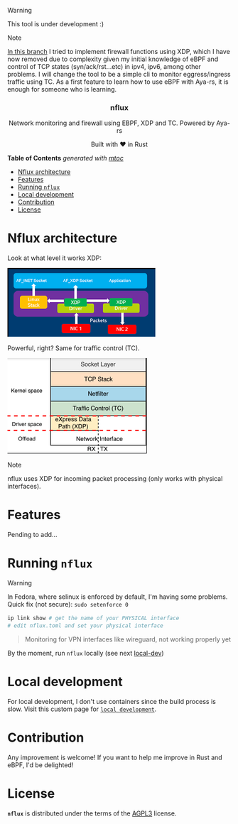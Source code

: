 > [!WARNING]
> This tool is under development :)

> [!NOTE]
> [In this branch](https://github.com/containerscrew/nflux/tree/old-20250206) I tried to implement firewall functions using XDP, which I have now removed due to complexity given my initial knowledge of eBPF and control of TCP states (syn/ack/rst...etc) in ipv4, ipv6, among other problems. I will change the tool to be a simple cli to monitor eggress/ingress traffic using TC. As a first feature to learn how to use eBPF with Aya-rs, it is enough for someone who is learning.

<p align="center">
    <h3 align="center">nflux</h3>
    <p align="center">Network monitoring and firewall using EBPF, XDP and TC. Powered by Aya-rs</p>
    <p align="center">Built with ❤ in Rust</p>
</p>

<!-- START OF TOC !DO NOT EDIT THIS CONTENT MANUALLY-->
**Table of Contents**  *generated with [mtoc](https://github.com/containerscrew/mtoc)*
- [Nflux architecture](#nflux-architecture)
- [Features](#features)
- [Running `nflux`](#running-nflux)
- [Local development](#local-development)
- [Contribution](#contribution)
- [License](#license)
<!-- END OF TOC -->


# Nflux architecture

Look at what level it works XDP:

![xdp](./xdp.png)

Powerful, right? Same for traffic control (TC).

![tc](./tc.png)

> [!NOTE]
> nflux uses XDP for incoming packet processing (only works with physical interfaces).

# Features

Pending to add...

# Running `nflux`

> [!WARNING]
> In Fedora, where selinux is enforced by default, I'm having some problems.
> Quick fix (not secure): `sudo setenforce 0`

```bash
ip link show # get the name of your PHYSICAL interface
# edit nflux.toml and set your physical interface
```

> Monitoring for VPN interfaces like wireguard, not working properly yet

By the moment, run `nflux` locally (see next [local-dev](https://github.com/containerscrew/nflux?tab=readme-ov-file#local-development))

# Local development

For local development, I don't use containers since the build process is slow. Visit this custom page for [`local development`](./docs/local_dev.md).

# Contribution

Any improvement is welcome! If you want to help me improve in Rust and eBPF, I'd be delighted!

# License

**`nflux`** is distributed under the terms of the [AGPL3](./LICENSE) license.
